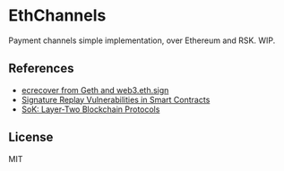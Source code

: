 # EthChannels

Payment channels simple implementation, over Ethereum and RSK. WIP.

## References

- [ecrecover from Geth and web3.eth.sign](https://ethereum.stackexchange.com/questions/15364/ecrecover-from-geth-and-web3-eth-sign)
- [Signature Replay Vulnerabilities in Smart Contracts](https://medium.com/cryptronics/signature-replay-vulnerabilities-in-smart-contracts-3b6f7596df57)
- [SoK: Layer-Two Blockchain Protocols](https://eprint.iacr.org/2019/360.pdf)

## License

MIT

